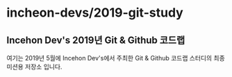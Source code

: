 # incheon-devs/2019-git-study

## Incehon Dev's 2019년 Git & Github 코드랩

여기는 2019년 5월에 Incehon Dev's에서 주최한 Git & Github 코드랩 스터디의 최종 미션용 저장소 입니다.
